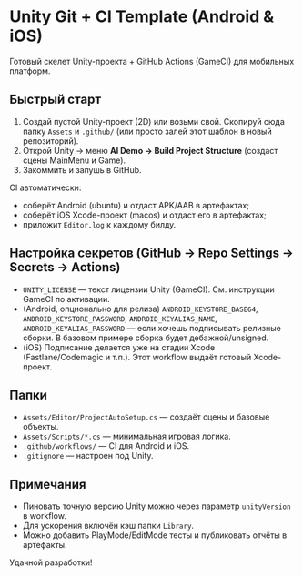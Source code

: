 # Unity Git + CI Template (Android & iOS)

Готовый скелет Unity-проекта + GitHub Actions (GameCI) для мобильных платформ.

## Быстрый старт
1) Создай пустой Unity-проект (2D) или возьми свой. Скопируй сюда папку `Assets` и `.github/` (или просто залей этот шаблон в новый репозиторий).
2) Открой Unity → меню **AI Demo → Build Project Structure** (создаст сцены MainMenu и Game).
3) Закоммить и запушь в GitHub.

CI автоматически:
- соберёт Android (ubuntu) и отдаст APK/AAB в артефактах;
- соберёт iOS Xcode-проект (macos) и отдаст его в артефактах;
- приложит `Editor.log` к каждому билду.

## Настройка секретов (GitHub → Repo Settings → Secrets → Actions)
- `UNITY_LICENSE` — текст лицензии Unity (GameCI). См. инструкции GameCI по активации.
- (Android, опционально для релиза) `ANDROID_KEYSTORE_BASE64`, `ANDROID_KEYSTORE_PASSWORD`, `ANDROID_KEYALIAS_NAME`, `ANDROID_KEYALIAS_PASSWORD` — если хочешь подписывать релизные сборки. В базовом примере сборка будет дебажной/unsigned.
- (iOS) Подписание делается уже на стадии Xcode (Fastlane/Codemagic и т.п.). Этот workflow выдаёт готовый Xcode-проект.

## Папки
- `Assets/Editor/ProjectAutoSetup.cs` — создаёт сцены и базовые объекты.
- `Assets/Scripts/*.cs` — минимальная игровая логика.
- `.github/workflows/` — CI для Android и iOS.
- `.gitignore` — настроен под Unity.

## Примечания
- Пиновать точную версию Unity можно через параметр `unityVersion` в workflow.
- Для ускорения включён кэш папки `Library`.
- Можно добавить PlayMode/EditMode тесты и публиковать отчёты в артефакты.

Удачной разработки!
